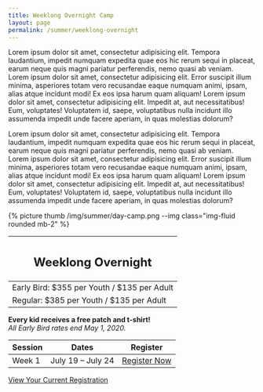 ```yaml
---
title: Weeklong Overnight Camp
layout: page
permalink: /summer/weeklong-overnight
---
```


<div class="row">
  <div class="col-md-8">
    <p>Lorem ipsum dolor sit amet, consectetur adipisicing elit. Tempora laudantium, impedit numquam expedita quae eos hic rerum sequi in placeat, earum neque quis magni pariatur perferendis, nemo quasi ab veniam. Lorem ipsum dolor sit amet, consectetur adipisicing elit. Error suscipit illum minima, asperiores totam vero recusandae eaque numquam animi, ipsam, alias atque incidunt modi! Ex eos ipsa harum quam aliquam! Lorem ipsum dolor sit amet, consectetur adipisicing elit. Impedit at, aut necessitatibus! Eum, voluptates! Voluptatem id, saepe, voluptatibus nulla incidunt illo assumenda impedit unde facere aperiam, in quas molestias dolorum?</p>
    <p>Lorem ipsum dolor sit amet, consectetur adipisicing elit. Tempora laudantium, impedit numquam expedita quae eos hic rerum sequi in placeat, earum neque quis magni pariatur perferendis, nemo quasi ab veniam. Lorem ipsum dolor sit amet, consectetur adipisicing elit. Error suscipit illum minima, asperiores totam vero recusandae eaque numquam animi, ipsam, alias atque incidunt modi! Ex eos ipsa harum quam aliquam! Lorem ipsum dolor sit amet, consectetur adipisicing elit. Impedit at, aut necessitatibus! Eum, voluptates! Voluptatem id, saepe, voluptatibus nulla incidunt illo assumenda impedit unde facere aperiam, in quas molestias dolorum?</p>
  </div>
  <div class="col-md-4">
    {% picture thumb /img/summer/day-camp.png --img class="img-fluid rounded mb-2" %}
  </div>
</div>
<div class="row">  
  <div class="col">
    <table class="table table-striped my-3 ">
      <thead class="text-center">
        <tr>
          <th scope="col"><h2 class="my-0">Weeklong Overnight</h2></th>
        </tr>
      </thead>
      <tbody>
          <tr>
            <td>Early Bird: $355 per Youth / $135 per Adult</td>
          </tr>
          <tr>
            <td>Regular: $385 per Youth / $135 per Adult</td>
          </tr>
      </tbody>
    </table>
    <div class="text-center">
      <strong>Every kid receives a free patch and t-shirt!</strong><br>
      <em>All Early Bird rates end May 1, 2020.</em>
    </div>
  </div>
  <div class="col">
    <table class="table table-striped my-3 text-center">
      <thead>
        <tr>
          <th scope="col">Session</th>
          <th scope="col">Dates</th>
          <th scope="col">Register</th>
        </tr>
      </thead>
      <tbody>
          <tr>
            <td>Week 1</td>
            <td>July 19 – July 24</td>
            <td><a class="btn btn-primary btn-block" href="https://colbsa.doubleknot.com/event/resident-camp-july-19-24/2598790">Register Now</a></td>
          </tr>
      </tbody>
    </table>
    <div class="text-center">
      <a role="button" class="btn btn-primary btn-lg" href="https://colbsa.doubleknot.com/Rosters/logon.aspx?orgkey=541">View Your Current Registration</a>
    </div>
  </div>
</div>

